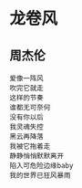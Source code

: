 # 龙卷风

## 周杰伦

	爱像一阵风
	吹完它就走
	这样的节奏
	谁都无可奈何
	没有你以后
	我灵魂失控
	黑云再降落
	我被它拖着走
	静静悄悄默默离开
	陷入可危险边缘baby
	我的世界已狂风暴雨
	